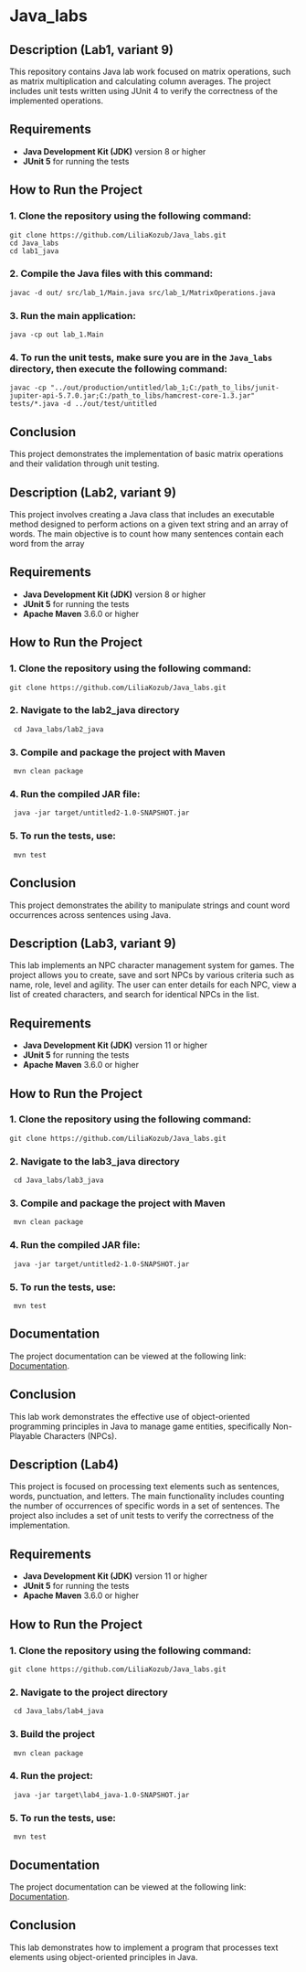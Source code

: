# Java_labs

## Description (Lab1, variant 9)

This repository contains Java lab work focused on matrix operations, such as matrix multiplication and calculating column averages. The project includes unit tests written using JUnit 4 to verify the correctness of the implemented operations.

## Requirements

- **Java Development Kit (JDK)** version 8 or higher
- **JUnit 5** for running the tests

## How to Run the Project

### 1. Clone the repository using the following command:

    
    git clone https://github.com/LiliaKozub/Java_labs.git
    cd Java_labs
    cd lab1_java

### 2. Compile the Java files with this command:

    
    javac -d out/ src/lab_1/Main.java src/lab_1/MatrixOperations.java
    

### 3. Run the main application:

    
    java -cp out lab_1.Main
    

### 4. To run the unit tests, make sure you are in the `Java_labs` directory, then execute the following command:

    
    javac -cp "../out/production/untitled/lab_1;C:/path_to_libs/junit-jupiter-api-5.7.0.jar;C:/path_to_libs/hamcrest-core-1.3.jar" tests/*.java -d ../out/test/untitled

    

## Conclusion

This project demonstrates the implementation of basic matrix operations and their validation through unit testing. 



## Description (Lab2, variant 9)

This project involves creating a Java class that includes an executable method designed to perform actions on a given text string and an array of words. The main objective is to count how many sentences contain each word from the array

## Requirements

- **Java Development Kit (JDK)** version 8 or higher
- **JUnit 5** for running the tests
- **Apache Maven** 3.6.0 or higher

## How to Run the Project

### 1. Clone the repository using the following command:

    
    git clone https://github.com/LiliaKozub/Java_labs.git
    

### 2. Navigate to the lab2_java directory


     cd Java_labs/lab2_java
     

### 3. Compile and package the project with Maven


     mvn clean package


### 4. Run the compiled JAR file:


     java -jar target/untitled2-1.0-SNAPSHOT.jar


### 5. To run the tests, use:


     mvn test


## Conclusion

This project demonstrates the ability to manipulate strings and count word occurrences across sentences using Java. 







## Description (Lab3, variant 9)

This lab implements an NPC character management system for games. The project allows you to create, save and sort NPCs by various criteria such as name, role, level and agility. The user can enter details for each NPC, view a list of created characters, and search for identical NPCs in the list.

## Requirements

- **Java Development Kit (JDK)** version 11 or higher
- **JUnit 5** for running the tests
- **Apache Maven** 3.6.0 or higher

## How to Run the Project

### 1. Clone the repository using the following command:

    
    git clone https://github.com/LiliaKozub/Java_labs.git
    

### 2. Navigate to the lab3_java directory


     cd Java_labs/lab3_java
     

### 3. Compile and package the project with Maven


     mvn clean package


### 4. Run the compiled JAR file:


     java -jar target/untitled2-1.0-SNAPSHOT.jar


### 5. To run the tests, use:


     mvn test


## Documentation

The project documentation can be viewed at the following link: [Documentation](https://regal-douhua-668122.netlify.app/).

## Conclusion

This lab work demonstrates the effective use of object-oriented programming principles in Java to manage game entities, specifically Non-Playable Characters (NPCs).



## Description (Lab4)

This project is focused on processing text elements such as sentences, words, punctuation, and letters. The main functionality includes counting the number of occurrences of specific words in a set of sentences. The project also includes a set of unit tests to verify the correctness of the implementation. 

## Requirements

- **Java Development Kit (JDK)** version 11 or higher
- **JUnit 5** for running the tests
- **Apache Maven** 3.6.0 or higher

## How to Run the Project

### 1. Clone the repository using the following command:

    
    git clone https://github.com/LiliaKozub/Java_labs.git
    

### 2. Navigate to the project directory


     cd Java_labs/lab4_java
     

### 3. Build the project


     mvn clean package


### 4. Run the project:


     java -jar target\lab4_java-1.0-SNAPSHOT.jar


### 5. To run the tests, use:


     mvn test


## Documentation

The project documentation can be viewed at the following link: [Documentation](https://effervescent-frangipane-8380b4.netlify.app/).

## Conclusion

This lab demonstrates how to implement a program that processes text elements using object-oriented principles in Java. 

